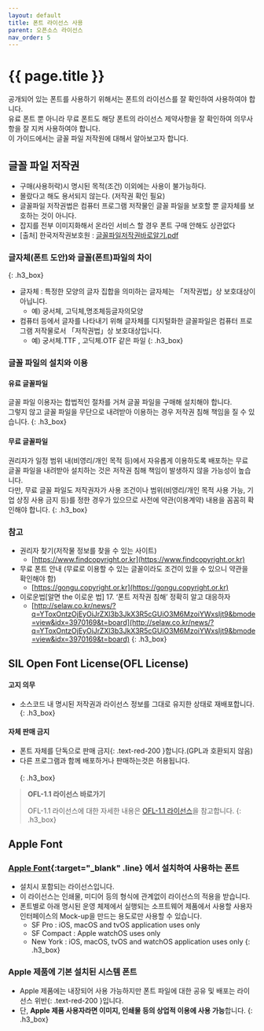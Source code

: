```yaml
---
layout: default
title: 폰트 라이선스 사용
parent: 오픈소스 라이선스
nav_order: 5
---
```

# {{ page.title }}
<div class="summary">
공개되어 있는 폰트를 사용하기 위해서는 폰트의 라이선스를 잘 확인하여 사용하여야 합니다.<br>
유료 폰트 뿐 아니라 무료 폰트도 해당 폰트의 라이선스 제약사항을 잘 확인하여 의무사항을 잘 지켜 사용하여야 합니다.<br>
이 가이드에서는 글꼴 파일 저작원에 대해서 알아보고자 합니다.<br>

</div>

## 글꼴 파일 저작권

- 구매(사용허락)시 명시된 목적(조건) 이외에는 사용이 불가능하다. 
- 몰랐다고 해도 용서되지 않는다. (저작권 확인 필요)
- 글꼴파일 저작권법은 컴퓨터 프로그램 저작물인 글꼴 파일을 보호할 뿐 글자체를 보호하는 것이 아니다. 
- 잡지를 전부 이미지화해서 온라인 서비스 할 경우 폰트 구매 안해도 상관없다
- [출처] 한국저작권보호원 : [글꼴파일저작권바로알기.pdf](https://wiki.daumkakao.com/download/attachments/521455223/%E1%84%80%E1%85%B3%E1%86%AF%E1%84%81%E1%85%A9%E1%86%AF%E1%84%91%E1%85%A1%E1%84%8B%E1%85%B5%E1%86%AF%E1%84%8C%E1%85%A5%E1%84%8C%E1%85%A1%E1%86%A8%E1%84%80%E1%85%AF%E1%86%AB%E1%84%87%E1%85%A1%E1%84%85%E1%85%A9%E1%84%8B%E1%85%A1%E1%86%AF%E1%84%80%E1%85%B5.pdf?version=1&modificationDate=1608275702000&api=v2)


### 글자체(폰트 도안)와 글꼴(폰트)파일의 차이
{: .h3_box}
- 글자체 : 특정한 모양의 글자 집합을 의미하는 글자체는 「저작권법」상 보호대상이 아닙니다.
  - 예) 궁서체, 고딕체,명조체등글자의모양
- 컴퓨터 등에서 글자를 나타내기 위해 글자체를 디지털화한 글꼴파일은 컴퓨터 프로그램 저작물로서 「저작권법」상 보호대상입니다. 
  - 예) 궁서체.TTF , 고딕체.OTF 같은 파일
{: .h3_box}
  
### 글꼴 파일의 설치와 이용
#### 유료 글꼴파일
글꼴 파일 이용자는 합법적인 절차를 거쳐 글꼴 파일을 구매해 설치해야 합니다.<br>
그렇지 않고 글꼴 파일을 무단으로 내려받아 이용하는 경우 저작권 침해 책임을 질 수 있습니다.
{: .h3_box}

#### 무료 글꼴파일
권리자가 일정 범위 내(비영리/개인 목적 등)에서 자유롭게 이용하도록 배포하는 무료 글꼴 파일을 내려받아 설치하는 것은 저작권 침해 책임이 발생하지 않을 가능성이 높습니다.<br>
다만, 무료 글꼴 파일도 저작권자가 사용 조건이나 범위(비영리/개인 목적 사용 가능, 기업 상징 사용 금지 등)를 정한 경우가 있으므로 사전에 약관(이용계약) 내용을 꼼꼼히 확인해야 합니다.
{: .h3_box}

### 참고
- 권리자 찾기(저작물 정보를 찾을 수 있는 사이트)
  - [https://www.findcopyright.or.kr](https://www.findcopyright.or.kr)
- 무료 폰트 안내 (무료로 이용할 수 있는 글꼴이라도 조건이 있을 수 있으니 약관을 확인해야 함)
  - [https://gongu.copyright.or.kr](https://gongu.copyright.or.kr)
- 이로운법[알면 the 이로운 법] 17. ‘폰트 저작권 침해’ 정확히 알고 대응하자
  - [http://selaw.co.kr/news/?q=YToxOntzOjEyOiJrZXl3b3JkX3R5cGUiO3M6MzoiYWxsIjt9&bmode=view&idx=3970169&t=board](http://selaw.co.kr/news/?q=YToxOntzOjEyOiJrZXl3b3JkX3R5cGUiO3M6MzoiYWxsIjt9&bmode=view&idx=3970169&t=board)
{: .h3_box}

## SIL Open Font License(OFL License)
#### 고지 의무
- 소스코드 내 명시된 저작권과 라이선스 정보를 그대로 유지한 상태로 재배포합니다.<br>
{: .h3_box}

#### 자체 판매 금지
- <span>폰트 자체를 단독으로 판매 금지</span>{: .text-red-200 }합니다.(GPL과 호환되지 않음)
- 다른 프로그램과 함께 배포하거나 판매하는것은 허용됩니다.<br><br>
{: .h3_box}

>  **OFL-1.1 라이선스 바로가기**
>
>  OFL-1.1 라이선스에 대한 자세한 내용은 [OFL-1.1 라이선스](/docs/license/licenselst/OFL-1.1/)을 참고합니다.
{: .h3_box}


## Apple Font
### [Apple Font](https://developer.apple.com/fonts/){:target="_blank" .line} 에서 설치하여 사용하는 폰트
- 설치시 포함되는 라이선스입니다.
- 이 라이선스는 인쇄물, 미디어 등의 형식에 관계없이 라이선스의 적용을 받습니다.
- 폰트별로 아래 명시된 운영 체제에서 실행되는 소프트웨어 제품에서 사용할 사용자 인터페이스의 Mock-up을 만드는 용도로만 사용할 수 있습니다.
  - SF Pro : iOS, macOS and tvOS application uses only
  - SF Compact : Apple watchOS uses only
  - New York : iOS, macOS, tvOS and watchOS application uses only
{: .h3_box}

### Apple 제품에 기본 설치된 시스템 폰트
  - Apple 제품에는 내장되어 사용 가능하지만 <span>폰트 파일에 대한 공유 및 배포는 라이선스 위반</span>{: .text-red-200 }입니다.
  - 단, <strong>Apple 제품 사용자라면 이미지, 인쇄물 등의 상업적 이용에 사용 가능</strong>합니다.
{: .h3_box}
